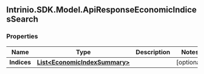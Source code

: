 ## Intrinio.SDK.Model.ApiResponseEconomicIndicesSearch
### Properties

Name | Type | Description | Notes
------------ | ------------- | ------------- | -------------
**Indices** | [**List&lt;EconomicIndexSummary&gt;**](EconomicIndexSummary.md) |  | [optional] 

